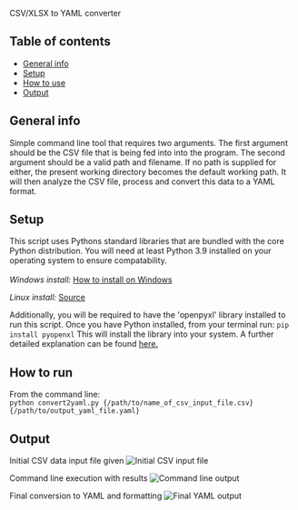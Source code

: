 CSV/XLSX to YAML converter

## Table of contents
* [General info](#general-info)
* [Setup](#setup)
* [How to use](#how-to-use)
* [Output](#output)

## General info
Simple command line tool that requires two arguments. The first argument should be the CSV file that is being fed into
into the program. The second argument should be a valid path and filename. If no path is supplied for either, the present
working directory becomes the default working path. It will then analyze the CSV file, process and convert this data to a YAML format. 

## Setup
This script uses Pythons standard libraries that are bundled with the core Python distribution. You will need at least Python 3.9 installed on your operating system to ensure compatability. 
<br><br>
<i>Windows install:</i>
<a href="https://www.tutorialspoint.com/how-to-install-python-in-windows">How to install on Windows</a>

<i>Linux install:</i>
<a href="https://www.python.org/downloads/release/python-3910/">Source</a>

Additionally, you will be required to have the 'openpyxl' library installed to run this script. 
Once you have Python installed, from your terminal run: ```pip install pyopenxl```
This will install the library into your system. A further detailed explanation can be found <a href="https://www.softwaretestinghelp.com/python-openpyxl-tutorial/#How_To_Install_Openpyxl">here.</a>

## How to run
From the command line: <br>
```python convert2yaml.py {/path/to/name_of_csv_input_file.csv} {/path/to/output_yaml_file.yaml}```<br>

## Output
Initial CSV data input file given
![Initial CSV input file](./assets/csv-before.png)

Command line execution with results
![Command line output](./assets/cli.png)

Final conversion to YAML and formatting
![Final YAML output](./assets/yaml_final.png)